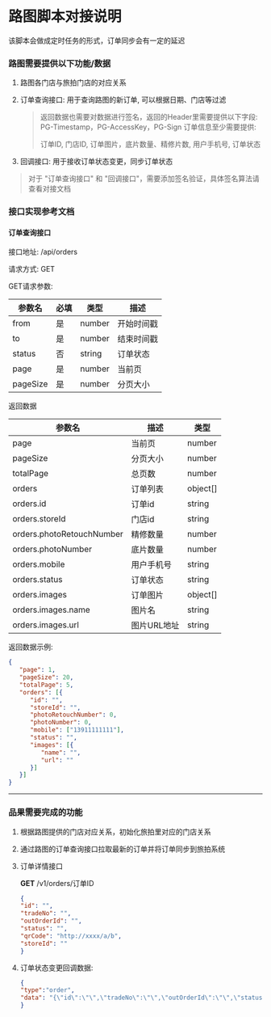 # 路图脚本对接说明

该脚本会做成定时任务的形式，订单同步会有一定的延迟

### 路图需要提供以下功能/数据

1. 路图各门店与旅拍门店的对应关系 
2. 订单查询接口: 用于查询路图的新订单, 可以根据日期、门店等过滤
   > 返回数据也需要对数据进行签名，返回的Header里需要提供以下字段: PG-Timestamp，PG-AccessKey，PG-Sign
   > 订单信息至少需要提供: 
   > 
   > 订单ID, 门店ID, 订单图片，底片数量、精修片数, 用户手机号, 订单状态


3. 回调接口: 用于接收订单状态变更，同步订单状态

> 对于 "订单查询接口" 和 "回调接口"，需要添加签名验证，具体签名算法请查看对接文档

### 接口实现参考文档

#### 订单查询接口

接口地址: /api/orders

请求方式: GET

GET请求参数:

| 参数名      | 必填  | 类型     | 描述    |
|----------|-----|--------|-------|
| from     | 是   | number | 开始时间戳 |
| to       | 是   | number | 结束时间戳 |
| status   | 否   | string | 订单状态  |
| page     | 是   | number | 当前页   |
| pageSize | 是   | number | 分页大小  |

返回数据

| 参数名                       | 描述      | 类型       |
|---------------------------|---------|----------|
| page                      | 当前页     | number   |
| pageSize                  | 分页大小    | number   |
| totalPage                 | 总页数     | number   |
| orders                    | 订单列表    | object[] |
| orders.id                 | 订单id    | string   |
| orders.storeId            | 门店id    | string   |
| orders.photoRetouchNumber | 精修数量    | number   |
| orders.photoNumber        | 底片数量    | number   |
| orders.mobile             | 用户手机号   | string   |
| orders.status             | 订单状态    | string   |
| orders.images             | 订单图片    | object[] |
| orders.images.name        | 图片名     | string   |
| orders.images.url         | 图片URL地址 | string   |

返回数据示例:

```json
{
   "page": 1,
   "pageSize": 20,
   "totalPage": 5,
   "orders": [{
      "id": "",
      "storeId": "",
      "photoRetouchNumber": 0,
      "photoNumber": 0,
      "mobile": ["13911111111"],
      "status": "",
      "images": [{
         "name": "",
         "url": ""
      }]
   }]
}
```
------

### 品果需要完成的功能

1. 根据路图提供的门店对应关系，初始化旅拍里对应的门店关系
2. 通过路图的订单查询接口拉取最新的订单并将订单同步到旅拍系统
3. 订单详情接口

   **GET** /v1/orders/订单ID
   ```json
   {
   "id": "",
   "tradeNo": "",
   "outOrderId": "",
   "status": "",
   "qrCode": "http://xxxx/a/b",
   "storeId": ""
   }
   ```
   
4. 订单状态变更回调数据:
   ```json
   {
   "type":"order",
   "data": "{\"id\":\"\",\"tradeNo\":\"\",\"outOrderId\":\"\",\"status\":\"\",\"qrCode\":\"http://xxxx/a/b\",\"storeId\":\"\"}"
   }
   ```
